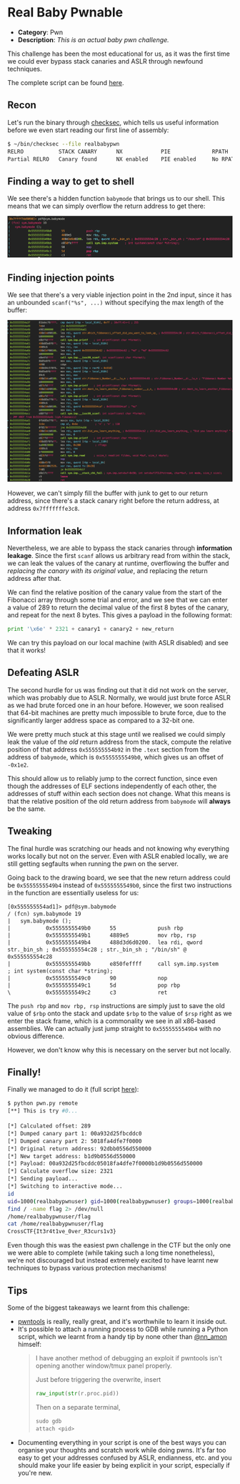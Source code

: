 # Real Baby Pwnable

* **Category**: Pwn
* **Description**: _This is an actual baby pwn challenge._

This challenge has been the most educational for us, as it was the first time we could ever bypass stack canaries and ASLR through newfound techniques.

The complete script can be found [here](https://github.com/irvinlim/crossctf-2018-quals/blob/master/pwn/realbabypwn/pwn.py).

## Recon

Let's run the binary through [checksec](https://github.com/slimm609/checksec.sh), which tells us useful information before we even start reading our first line of assembly:

```sh
$ ~/bin/checksec --file realbabypwn
RELRO           STACK CANARY      NX            PIE             RPATH      RUNPATH      FORTIFY Fortified Fortifiable  FILE
Partial RELRO   Canary found      NX enabled    PIE enabled     No RPATH   No RUNPATH   Yes     0         4            realbabypwn
```

## Finding a way to get to shell

We see there's a hidden function `babymode` that brings us to our shell. This means that we can simply overflow the return address to get there:

![babymode](img/babymode.png)

## Finding injection points

We see that there's a very viable injection point in the 2nd input, since it has an unbounded `scanf("%s", ...)` without specifying the max length of the buffer:

![fibonacci](img/fibonacci.png)

However, we can't simply fill the buffer with junk to get to our return address, since there's a stack canary right before the return address, at address `0x7fffffffe3c8`.

## Information leak

Nevertheless, we are able to bypass the stack canaries through **information leakage**. Since the first `scanf` allows us arbitrary read from within the stack, we can leak the values of the canary at runtime, overflowing the buffer and _replacing the canary with its original value_, and replacing the return address after that.

We can find the relative position of the canary value from the start of the Fibonacci array through some trial and error, and we see that we can enter a value of 289 to return the decimal value of the first 8 bytes of the canary, and repeat for the next 8 bytes. This gives a payload in the following format:

```python
print '\x6e' * 2321 + canary1 + canary2 + new_return
```

We can try this payload on our local machine (with ASLR disabled) and see that it works!

## Defeating ASLR

The second hurdle for us was finding out that it did not work on the server, which was probably due to ASLR. Normally, we would just brute force ASLR as we had brute forced one in an hour before. However, we soon realised that 64-bit machines are pretty much impossible to brute force, due to the significantly larger address space as compared to a 32-bit one.

We were pretty much stuck at this stage until we realised we could simply leak the value of the _old_ return address from the stack, compute the relative position of that address `0x555555554b92` in the `.text` section from the address of `babymode`, which is `0x5555555549b0`, which gives us an offset of `-0x1e2`.

This should allow us to reliably jump to the correct function, since even though the addresses of ELF sections independently of each other, the addresses of stuff within each section does not change. What this means is that the relative position of the old return address from `babymode` will **always** be the same.

## Tweaking

The final hurdle was scratching our heads and not knowing why everything works locally but not on the server. Even with ASLR enabled locally, we are still getting segfaults when running the pwn on the server.

Going back to the drawing board, we see that the new return address could be `0x5555555549b4` instead of `0x5555555549b0`, since the first two instructions in the function are essentially useless for us:

```
[0x555555554ad1]> pdf@sym.babymode
/ (fcn) sym.babymode 19
|   sym.babymode ();
|           0x5555555549b0      55             push rbp
|           0x5555555549b1      4889e5         mov rbp, rsp
|           0x5555555549b4      488d3d6d0200.  lea rdi, qword str._bin_sh ; 0x555555554c28 ; str._bin_sh ; "/bin/sh" @ 0x555555554c28
|           0x5555555549bb      e850feffff     call sym.imp.system    ; int system(const char *string);
|           0x5555555549c0      90             nop
|           0x5555555549c1      5d             pop rbp
\           0x5555555549c2      c3             ret
```

The `push rbp` and `mov rbp, rsp` instructions are simply just to save the old value of `$rbp` onto the stack and update `$rbp` to the value of `$rsp` right as we enter the stack frame, which is a commonality we see in all x86-based assemblies. We can actually just jump straight to `0x5555555549b4` with no obvious difference.

However, we don't know why this is necessary on the server but not locally.

## Finally!

Finally we managed to do it (full script [here](https://github.com/irvinlim/crossctf-2018-quals/blob/master/pwn/realbabypwn/pwn.py)):

```sh
$ python pwn.py remote
[**] This is try #0...

[*] Calculated offset: 289
[*] Dumped canary part 1: 00a932d25fbcddc0
[*] Dumped canary part 2: 5018fa4dfe7f0000
[*] Original return address: 92dbb0556d550000
[*] New target address: b1d9b0556d550000
[*] Payload: 00a932d25fbcddc05018fa4dfe7f0000b1d9b0556d550000
[*] Calculate overflow size: 2321
[*] Sending payload...
[*] Switching to interactive mode...
id
uid=1000(realbabypwnuser) gid=1000(realbabypwnuser) groups=1000(realbabypwnuser)
find / -name flag 2> /dev/null
/home/realbabypwnuser/flag
cat /home/realbabypwnuser/flag
CrossCTF{It3r4t1ve_0ver_R3curs1v3}
```

Even though this was the easiest pwn challenge in the CTF but the only one we were able to complete (while taking such a long time nonetheless), we're not discouraged but instead extremely excited to have learnt new techniques to bypass various protection mechanisms!

## Tips

Some of the biggest takeaways we learnt from this challenge:

* [pwntools](https://docs.pwntools.com/en/stable/) is really, really great, and it's worthwhile to learn it inside out.
* It's possible to attach a running process to GDB while running a Python script, which we learnt from a handy tip by none other than [@nn_amon](https://www.reddit.com/r/securityCTF/comments/58w275/got_a_shell_with_pwntools_exits_almost_instantly/d94el6q/) himself:
  > I have another method of debugging an exploit if pwntools isn't opening another window/tmux panel properly.
  >
  > Just before triggering the overwrite, insert
  >
  > ```python
  > raw_input(str(r.proc.pid))
  > ```
  >
  > Then on a separate terminal,
  >
  > ```python
  > sudo gdb
  > attach <pid>
  > ```
* Documenting everything in your script is one of the best ways you can organise your thoughts and scratch work while doing pwns. It's far too easy to get your addresses confused by ASLR, endianness, etc. and you should make your life easier by being explicit in your script, especially if you're new.
